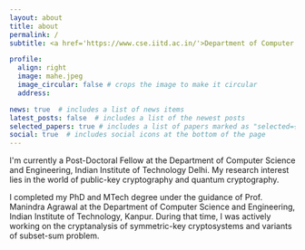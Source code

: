```yaml
---
layout: about
title: about
permalink: /
subtitle: <a href='https://www.cse.iitd.ac.in/'>Department of Computer Science & Engineering</a>, <a href='https://home.iitd.ac.in/)/'>IIT Delhi</a>, New Delhi, India

profile:
  align: right
  image: mahe.jpeg
  image_circular: false # crops the image to make it circular
  address: 

news: true  # includes a list of news items
latest_posts: false  # includes a list of the newest posts
selected_papers: true # includes a list of papers marked as "selected={true}"
social: true  # includes social icons at the bottom of the page
---
```


I'm currently a Post-Doctoral Fellow at the Department of Computer Science and Engineering, Indian Institute of Technology Delhi. My research interest lies in the world of public-key cryptography and quantum cryptography.

I completed my PhD and MTech degree under the guidance of Prof. Manindra Agrawal at the Department of Computer Science and Engineering, Indian Institute of Technology, Kanpur. During that time, I was actively working on the cryptanalysis of symmetric-key cryptosystems and variants of subset-sum problem.
